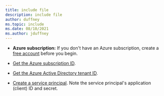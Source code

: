```yaml
---
title: include file
description: include file
author: duffney
ms.topic: include
ms.date: 08/10/2021
ms.author: jduffney
---
```


- **Azure subscription:** If you don't have an Azure subscription, create a [free account](https://azure.microsoft.com/free/?ref=microsoft.com&utm_source=microsoft.com&utm_medium=docs&utm_campaign=visualstudio) before you begin.

- [Get the Azure subscription ID](/azure/media-services/latest/setup-azure-subscription-how-to?tabs=portal).

- [Get the Azure Active Directory tenant ID](/azure/active-directory/fundamentals/active-directory-how-to-find-tenant).

- [Create a service principal](/azure/active-directory/develop/howto-create-service-principal-portal). Note the service principal's application (client) ID and secret.
